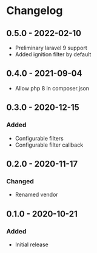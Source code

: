 # Changelog

## 0.5.0 - 2022-02-10
- Preliminary laravel 9 support
- Added ignition filter by default

## 0.4.0 - 2021-09-04
- Allow php 8 in composer.json

## 0.3.0 - 2020-12-15

### Added
- Configurable filters
- Configurable filter callback

## 0.2.0 - 2020-11-17

### Changed
- Renamed vendor

## 0.1.0 - 2020-10-21

### Added
- Initial release
